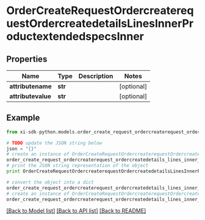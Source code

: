 # OrderCreateRequestOrdercreaterequestOrdercreatedetailsLinesInnerProductextendedspecsInner


## Properties

Name | Type | Description | Notes
------------ | ------------- | ------------- | -------------
**attributename** | **str** |  | [optional] 
**attributevalue** | **str** |  | [optional] 

## Example

```python
from xi-sdk-python.models.order_create_request_ordercreaterequest_ordercreatedetails_lines_inner_productextendedspecs_inner import OrderCreateRequestOrdercreaterequestOrdercreatedetailsLinesInnerProductextendedspecsInner

# TODO update the JSON string below
json = "{}"
# create an instance of OrderCreateRequestOrdercreaterequestOrdercreatedetailsLinesInnerProductextendedspecsInner from a JSON string
order_create_request_ordercreaterequest_ordercreatedetails_lines_inner_productextendedspecs_inner_instance = OrderCreateRequestOrdercreaterequestOrdercreatedetailsLinesInnerProductextendedspecsInner.from_json(json)
# print the JSON string representation of the object
print OrderCreateRequestOrdercreaterequestOrdercreatedetailsLinesInnerProductextendedspecsInner.to_json()

# convert the object into a dict
order_create_request_ordercreaterequest_ordercreatedetails_lines_inner_productextendedspecs_inner_dict = order_create_request_ordercreaterequest_ordercreatedetails_lines_inner_productextendedspecs_inner_instance.to_dict()
# create an instance of OrderCreateRequestOrdercreaterequestOrdercreatedetailsLinesInnerProductextendedspecsInner from a dict
order_create_request_ordercreaterequest_ordercreatedetails_lines_inner_productextendedspecs_inner_form_dict = order_create_request_ordercreaterequest_ordercreatedetails_lines_inner_productextendedspecs_inner.from_dict(order_create_request_ordercreaterequest_ordercreatedetails_lines_inner_productextendedspecs_inner_dict)
```
[[Back to Model list]](../README.md#documentation-for-models) [[Back to API list]](../README.md#documentation-for-api-endpoints) [[Back to README]](../README.md)


